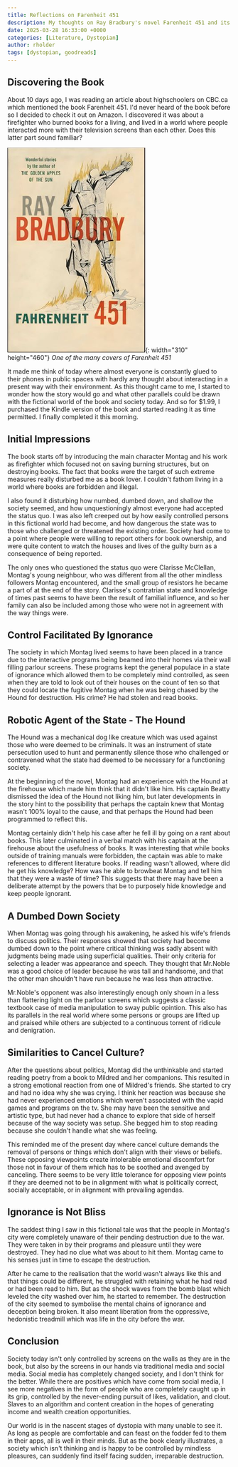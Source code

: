 ```yaml
---
title: Reflections on Farenheit 451
description: My thoughts on Ray Bradbury's novel Farenheit 451 and its parallels with life today
date: 2025-03-28 16:33:00 +0000
categories: [Literature, Dystopian]
author: rholder
tags: [dystopian, goodreads]
---
```



## Discovering the Book

About 10 days ago, I was reading an article about highschoolers on CBC.ca which mentioned the book Farenheit 451. I'd never heard of the book before so I decided to check it out on Amazon. I discovered it was about a firefighter who burned books for a living, and lived in a world where people interacted more with their television screens than each other. Does this latter part sound familiar?

![Farenheit_451](/assets/posts/20250328/Farenheit_451_Cover.jpg){: width="310" height="460"}
_One of the many covers of Farenheit 451_

It made me think of today where almost everyone is constantly glued to their phones in public spaces with hardly any thought about interacting in a present way with their environment. As this thought came to me, I started to wonder how the story would go and what other parallels could be drawn with the fictional world of the book and society today. And so for $1.99, I purchased the Kindle version of the book and started reading it as time permitted. I finally completed it this morning. 

## Initial Impressions
The book starts off by introducing the main character Montag and his work as firefighter which focused not on saving burning structures, but on destroying books. The fact that books were the target of such extreme measures really disturbed me as a book lover. I couldn't fathom living in a world where books are forbidden and illegal. 

I also found it disturbing how numbed, dumbed down, and shallow the society seemed, and how unquestioningly almost everyone had accepted the status quo. I was also left creeped out by how easily controlled persons in this fictional world had become, and how dangerous the state was to those who challenged or threatened the existing order. Society had come to a point where people were willing to report others for book ownership, and were quite content to watch the houses and lives of the guilty burn as a consequence of being reported. 

The only ones who questioned the status quo were Clarisse McClellan, Montag's young neighbour, who was different from all the other mindless followers Montag encountered, and the small group of resistors he became a part of at the end of the story. Clarisse's contratrian state and knowledge of times past seems to have been the result of familial influence, and so her family can also be included among those who were not in agreement with the way things were.

## Control Facilitated By Ignorance

The society in which Montag lived seems to have been placed in a trance due to the interactive programs being beamed into their homes via their wall filling parlour screens. These programs kept the general populace in a state of ignorance which allowed them to be completely mind controlled, as seen when they are told to look out of their houses on the count of ten so that they could locate the fugitive Montag when he was being chased by the Hound for destruction. His crime? He had stolen and read books.

## Robotic Agent of the State - The Hound

The Hound was a mechanical dog like creature which was used against those who were deemed to be criminals. It was an instrument of state persecution used to hunt and permanently silence those who challenged or contravened what the state had deemed to be necessary for a functioning society.

At the beginning of the novel, Montag had an experience with the Hound at the firehouse which made him think that it didn't like him. His captain Beatty dismissed the idea of the Hound not liking him, but later developments in the story hint to the possibility that perhaps the captain knew that Montag wasn't 100% loyal to the cause, and that perhaps the Hound had been programmed to reflect this. 

Montag certainly didn't help his case after he fell ill by going on a rant about books. This later culminated in a verbal match with his captain at the firehouse about the usefulness of books. It was interesting that while books outside of training manuals were forbidden, the captain was able to make references to different literature books. If reading wasn't allowed, where did he get his knowledge? How was he able to browbeat Montag and tell him that they were a waste of time? This suggests that there may have been a deliberate attempt by the powers that be to purposely hide knowledge and keep people ignorant.

## A Dumbed Down Society

When Montag was going through his awakening, he asked his wife's friends to discuss politics. Their responses showed that society had become dumbed down to the point where critical thinking was sadly absent with judgments being made using superficial qualities. Their only criteria for selecting a leader was appearance and speech. They thought that Mr.Noble was a good choice of leader because he was tall and handsome, and that the other man shouldn't have run because he was less than attractive.

Mr.Noble's opponent was also interestingly enough only shown in a less than flattering light on the parlour screens which suggests a classic textbook case of media manipulation to sway public opintion. This also has its parallels in the real world where some persons or groups are lifted up and praised while others are subjected to a continuous torrent of ridicule and denigration.

## Similarities to Cancel Culture?

After the questions about politics, Montag did the unthinkable and started reading poetry from a book to Mildred and her companions. This resulted in a strong emotional reaction from one of Mildred's friends. She started to cry and had no idea why she was crying. I think her reaction was because she had never experienced emotions which weren't associated with the vapid games and programs on the tv. She may have been the sensitive and artistic type, but had never had a chance to explore that side of herself because of the way society was setup. She begged him to stop reading because she couldn't handle what she was feeling.

This reminded me of the present day where cancel culture demands the removal of persons or things which don't align with their views or beliefs. These opposing viewpoints create intolerable emotional discomfort for those not in favour of them which has to be soothed and avenged by canceling. There seems to be very little tolerance for opposing view points if they are deemed not to be in alignment with what is politically correct, socially acceptable, or in alignment with prevailing agendas.


## Ignorance is Not Bliss

The saddest thing I saw in this fictional tale was that the people in Montag's city were completely unaware of their pending destruction due to the war. They were taken in by their programs and pleasure until they were destroyed. They had no clue what was about to hit them. Montag came to his senses just in time to escape the destruction. 

After he came to the realisation that the world wasn't always like this and that things could be different, he struggled with retaining what he had read or had been read to him. But as the shock waves from the bomb blast which leveled the city washed over him, he started to remember. The destruction of the city seemed to symbolise the mental chains of ignorance and deception being broken. It also meant liberation from the oppressive, hedonistic treadmill which was life in the city before the war.

## Conclusion

Society today isn't only controlled by screens on the walls as they are in the book, but also by the screens in our hands via traditional media and social media. Social media has completely changed society, and I don't think for the better. While there are positives which have come from social media, I see more negatives in the form of people who are completely caught up in its grip, controlled by the never-ending pursuit of likes, validation, and clout. Slaves to an algorithm and content creation in the hopes of generating income and wealth creation opportunities.

Our world is in the nascent stages of dystopia with many unable to see it. As long as people are comfortable and can feast on the fodder fed to them in their apps, all is well in their minds. But as the book clearly illustrates, a society which isn't thinking and is happy to be controlled by mindless pleasures, can suddenly find itself facing sudden, irreparable destruction.



